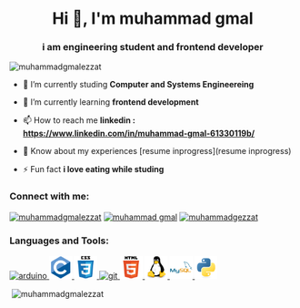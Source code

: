 <h1 align="center">Hi 👋, I'm muhammad gmal</h1>
<h3 align="center">i am engineering student and frontend developer</h3>

<p align="left"> <img src="https://komarev.com/ghpvc/?username=muhammadgmalezzat&label=Profile%20views&color=0e75b6&style=flat" alt="muhammadgmalezzat" /> </p>

- 🔭 I’m currently studing **Computer and Systems Engineereing**

- 🌱 I’m currently learning **frontend development**

- 📫 How to reach me **linkedin : https://www.linkedin.com/in/muhammad-gmal-61330119b/**

- 📄 Know about my experiences [resume inprogress](resume inprogress)

- ⚡ Fun fact **i love eating while studing**

<h3 align="left">Connect with me:</h3>
<p align="left">
<a href="https://dev.to/muhammadgmalezzat" target="blank"><img align="center" src="https://cdn.jsdelivr.net/npm/simple-icons@3.0.1/icons/dev-dot-to.svg" alt="muhammadgmalezzat" height="30" width="40" /></a>
<a href="https://linkedin.com/in/muhammad gmal" target="blank"><img align="center" src="https://raw.githubusercontent.com/rahuldkjain/github-profile-readme-generator/master/src/images/icons/Social/linked-in-alt.svg" alt="muhammad gmal" height="30" width="40" /></a>
<a href="https://codeforces.com/profile/muhammadgezzat" target="blank"><img align="center" src="https://cdn.jsdelivr.net/npm/simple-icons@3.0.1/icons/codeforces.svg" alt="muhammadgezzat" height="30" width="40" /></a>
</p>

<h3 align="left">Languages and Tools:</h3>
<p align="left"> <a href="https://www.arduino.cc/" target="_blank"> <img src="https://cdn.worldvectorlogo.com/logos/arduino-1.svg" alt="arduino" width="40" height="40"/> </a> <a href="https://www.cprogramming.com/" target="_blank"> <img src="https://raw.githubusercontent.com/devicons/devicon/master/icons/c/c-original.svg" alt="c" width="40" height="40"/> </a> <a href="https://www.w3schools.com/css/" target="_blank"> <img src="https://raw.githubusercontent.com/devicons/devicon/master/icons/css3/css3-original-wordmark.svg" alt="css3" width="40" height="40"/> </a> <a href="https://git-scm.com/" target="_blank"> <img src="https://www.vectorlogo.zone/logos/git-scm/git-scm-icon.svg" alt="git" width="40" height="40"/> </a> <a href="https://www.w3.org/html/" target="_blank"> <img src="https://raw.githubusercontent.com/devicons/devicon/master/icons/html5/html5-original-wordmark.svg" alt="html5" width="40" height="40"/> </a> <a href="https://www.linux.org/" target="_blank"> <img src="https://raw.githubusercontent.com/devicons/devicon/master/icons/linux/linux-original.svg" alt="linux" width="40" height="40"/> </a> <a href="https://www.mysql.com/" target="_blank"> <img src="https://raw.githubusercontent.com/devicons/devicon/master/icons/mysql/mysql-original-wordmark.svg" alt="mysql" width="40" height="40"/> </a> <a href="https://www.python.org" target="_blank"> <img src="https://raw.githubusercontent.com/devicons/devicon/master/icons/python/python-original.svg" alt="python" width="40" height="40"/> </a> </p>




<p>&nbsp;<img align="center" src="https://github-readme-stats.vercel.app/api?username=muhammadgmalezzat&show_icons=true&title_color=ffffff&icon_color=bb2acf&text_color=daf7dc&bg_color=151515" alt="muhammadgmalezzat" /></p>



